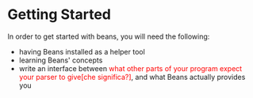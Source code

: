 # Getting Started

In order to get started with beans, you will need the following:
 * having Beans installed as a helper tool
 * learning Beans' concepts
 * write an interface between <span style=color:red>what other parts of your program expect
   your parser to give[che significa?]</span>, and what Beans actually provides you

